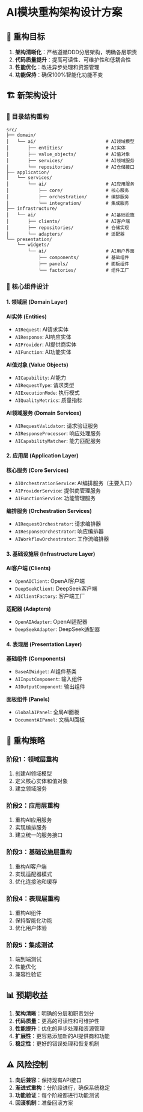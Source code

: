 # AI模块重构架构设计方案

## 🎯 重构目标

1. **架构清晰化**：严格遵循DDD分层架构，明确各层职责
2. **代码质量提升**：提高可读性、可维护性和低耦合性
3. **性能优化**：改进异步处理和资源管理
4. **功能保持**：确保100%智能化功能不变

## 🏗️ 新架构设计

### 📁 目录结构重构

```
src/
├── domain/
│   └── ai/                          # AI领域模型
│       ├── entities/                # AI实体
│       ├── value_objects/           # AI值对象
│       ├── services/                # AI领域服务
│       └── repositories/            # AI仓储接口
├── application/
│   └── services/
│       └── ai/                      # AI应用服务
│           ├── core/                # 核心服务
│           ├── orchestration/       # 编排服务
│           └── integration/         # 集成服务
├── infrastructure/
│   └── ai/                          # AI基础设施
│       ├── clients/                 # AI客户端
│       ├── repositories/            # 仓储实现
│       └── adapters/                # 适配器
└── presentation/
    └── widgets/
        └── ai/                      # AI用户界面
            ├── components/          # 基础组件
            ├── panels/              # 面板组件
            └── factories/           # 组件工厂
```

### 🔧 核心组件设计

#### 1. 领域层 (Domain Layer)

**AI实体 (Entities)**
- `AIRequest`: AI请求实体
- `AIResponse`: AI响应实体
- `AIProvider`: AI提供商实体
- `AIFunction`: AI功能实体

**AI值对象 (Value Objects)**
- `AICapability`: AI能力
- `AIRequestType`: 请求类型
- `AIExecutionMode`: 执行模式
- `AIQualityMetrics`: 质量指标

**AI领域服务 (Domain Services)**
- `AIRequestValidator`: 请求验证服务
- `AIResponseProcessor`: 响应处理服务
- `AICapabilityMatcher`: 能力匹配服务

#### 2. 应用层 (Application Layer)

**核心服务 (Core Services)**
- `AIOrchestrationService`: AI编排服务（主要入口）
- `AIProviderService`: 提供商管理服务
- `AIFunctionService`: 功能管理服务

**编排服务 (Orchestration Services)**
- `AIRequestOrchestrator`: 请求编排器
- `AIResponseOrchestrator`: 响应编排器
- `AIWorkflowOrchestrator`: 工作流编排器

#### 3. 基础设施层 (Infrastructure Layer)

**AI客户端 (Clients)**
- `OpenAIClient`: OpenAI客户端
- `DeepSeekClient`: DeepSeek客户端
- `AIClientFactory`: 客户端工厂

**适配器 (Adapters)**
- `OpenAIAdapter`: OpenAI适配器
- `DeepSeekAdapter`: DeepSeek适配器

#### 4. 表现层 (Presentation Layer)

**基础组件 (Components)**
- `BaseAIWidget`: AI组件基类
- `AIInputComponent`: 输入组件
- `AIOutputComponent`: 输出组件

**面板组件 (Panels)**
- `GlobalAIPanel`: 全局AI面板
- `DocumentAIPanel`: 文档AI面板

## 🔄 重构策略

### 阶段1：领域层重构
1. 创建AI领域模型
2. 定义核心实体和值对象
3. 建立领域服务

### 阶段2：应用层重构
1. 重构AI应用服务
2. 实现编排服务
3. 建立统一的服务接口

### 阶段3：基础设施层重构
1. 重构AI客户端
2. 实现适配器模式
3. 优化连接池和缓存

### 阶段4：表现层重构
1. 重构AI组件
2. 保持智能化功能
3. 优化用户体验

### 阶段5：集成测试
1. 端到端测试
2. 性能优化
3. 兼容性验证

## 📊 预期收益

1. **架构清晰**：明确的分层和职责划分
2. **代码质量**：更高的可读性和可维护性
3. **性能提升**：优化的异步处理和资源管理
4. **扩展性**：更容易添加新的AI提供商和功能
5. **稳定性**：更好的错误处理和恢复机制

## ⚠️ 风险控制

1. **向后兼容**：保持现有API接口
2. **渐进式重构**：分阶段进行，确保系统稳定
3. **功能验证**：每个阶段都进行功能测试
4. **回滚机制**：准备回滚方案
